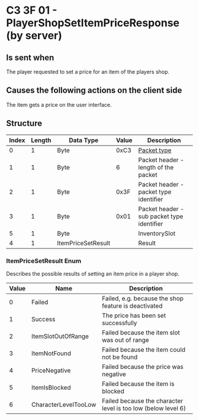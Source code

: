 # C3 3F 01 - PlayerShopSetItemPriceResponse (by server)

## Is sent when

The player requested to set a price for an item of the players shop.

## Causes the following actions on the client side

The item gets a price on the user interface.

## Structure

| Index | Length | Data Type | Value | Description |
|-------|--------|-----------|-------|-------------|
| 0 | 1 |   Byte   | 0xC3  | [Packet type](PacketTypes.md) |
| 1 | 1 |    Byte   |   6   | Packet header - length of the packet |
| 2 | 1 |    Byte   | 0x3F  | Packet header - packet type identifier |
| 3 | 1 |    Byte   | 0x01  | Packet header - sub packet type identifier |
| 5 | 1 | Byte |  | InventorySlot |
| 4 | 1 | ItemPriceSetResult |  | Result |

### ItemPriceSetResult Enum

Describes the possible results of setting an item price in a player shop.

| Value | Name | Description |
|-------|------|-------------|
| 0 | Failed | Failed, e.g. because the shop feature is deactivated |
| 1 | Success | The price has been set successfully |
| 2 | ItemSlotOutOfRange | Failed because the item slot was out of range |
| 3 | ItemNotFound | Failed because the item could not be found |
| 4 | PriceNegative | Failed because the price was negative |
| 5 | ItemIsBlocked | Failed because the item is blocked |
| 6 | CharacterLevelTooLow | Failed because the character level is too low (below level 6) |